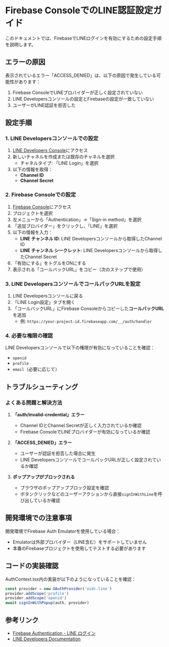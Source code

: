 # Firebase ConsoleでのLINE認証設定ガイド

このドキュメントでは、FirebaseでLINEログインを有効にするための設定手順を説明します。

## エラーの原因

表示されているエラー「ACCESS_DENIED」は、以下の原因で発生している可能性があります：

1. Firebase ConsoleでLINEプロバイダーが正しく設定されていない
2. LINE Developersコンソールの設定とFirebaseの設定が一致していない
3. ユーザーがLINE認証を拒否した

## 設定手順

### 1. LINE Developersコンソールでの設定

1. [LINE Developers Console](https://developers.line.biz/console/)にアクセス
2. 新しいチャネルを作成または既存のチャネルを選択
   - チャネルタイプ: 「LINE Login」を選択
3. 以下の情報を取得：
   - **Channel ID**
   - **Channel Secret**

### 2. Firebase Consoleでの設定

1. [Firebase Console](https://console.firebase.google.com/)にアクセス
2. プロジェクトを選択
3. 左メニューから「Authentication」→「Sign-in method」を選択
4. 「追加プロバイダー」をクリックし、「LINE」を選択
5. 以下の情報を入力：
   - **LINE チャンネル ID**: LINE Developersコンソールから取得したChannel ID
   - **LINE チャンネル シークレット**: LINE Developersコンソールから取得したChannel Secret
6. 「有効にする」をトグルをONにする
7. 表示される「コールバックURL」をコピー（次のステップで使用）

### 3. LINE DevelopersコンソールでコールバックURLを設定

1. LINE Developersコンソールに戻る
2. 「LINE Login設定」タブを開く
3. 「コールバックURL」にFirebase Consoleからコピーした**コールバックURL**を追加
   - 例: `https://your-project-id.firebaseapp.com/__/auth/handler`

### 4. 必要な権限の確認

LINE Developersコンソールで以下の権限が有効になっていることを確認：
- `openid`
- `profile`
- `email`（必要に応じて）

## トラブルシューティング

### よくある問題と解決方法

1. **「auth/invalid-credential」エラー**
   - Channel IDとChannel Secretが正しく入力されているか確認
   - Firebase ConsoleでLINEプロバイダーが有効になっているか確認

2. **「ACCESS_DENIED」エラー**
   - ユーザーが認証を拒否した場合に発生
   - LINE DevelopersコンソールでコールバックURLが正しく設定されているか確認

3. **ポップアップがブロックされる**
   - ブラウザのポップアップブロック設定を確認
   - ボタンクリックなどのユーザーアクションから直接`signInWithLine`を呼び出しているか確認

## 開発環境での注意事項

開発環境でFirebase Auth Emulatorを使用している場合：
- Emulatorは外部プロバイダー（LINE含む）をサポートしていません
- 本番のFirebaseプロジェクトを使用してテストする必要があります

## コードの実装確認

AuthContext.tsx内の実装が以下のようになっていることを確認：

```typescript
const provider = new OAuthProvider('oidc.line')
provider.addScope('profile')
provider.addScope('openid')
await signInWithPopup(auth, provider)
```

## 参考リンク

- [Firebase Authentication - LINE ログイン](https://firebase.google.com/docs/auth/web/line)
- [LINE Developers Documentation](https://developers.line.biz/ja/docs/line-login/)